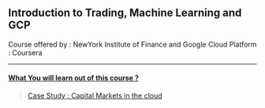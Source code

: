 ## Introduction to Trading, Machine Learning and GCP

Course offered by : NewYork Institute of Finance and Google Cloud
Platform : Coursera

 ---

#### [What You will learn out of this course ?](https://github.com/RakshitMeshram/Intro-to-Trading-MachineLearning-GCP/blob/master/Learning_Objective/what_u_will_learn.md)


> [Case Study : Capital Markets in the cloud](https://github.com/RakshitMeshram/Intro-to-Trading-MachineLearning-GCP/blob/master/Case_Study/Capital_markets_in_the_cloud.md)